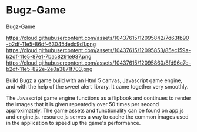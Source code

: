 # Bugz-Game
Bugz-Game

https://cloud.githubusercontent.com/assets/10437615/12095842/7d63fb90-b2df-11e5-86df-63045dedc9d1.png
https://cloud.githubusercontent.com/assets/10437615/12095853/85ec159a-b2df-11e5-87e1-7bac8291e937.png
https://cloud.githubusercontent.com/assets/10437615/12095860/8fd96c7e-b2df-11e5-822e-2e0a3871f703.png



Build Bugz a game build with an Html 5 canvas, Javascript game engine, and with the help of the sweet alert library. It came together very smoothly. 

The Javascript game engine functions as a flipbook and continues to render the images that it is given repeatedly over 50 times per second approximately. The game assets and functionality can be found on app.js and engine.js. resource.js serves a way to cache the common images used in the application to speed up the game's performance.
